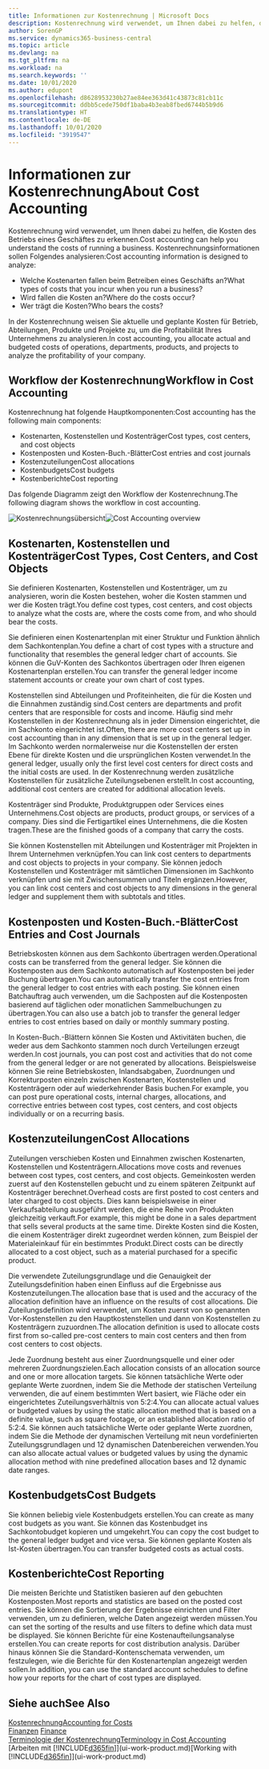 ```yaml
---
title: Informationen zur Kostenrechnung | Microsoft Docs
description: Kostenrechnung wird verwendet, um Ihnen dabei zu helfen, die Kosten des Betriebs eines Geschäftes zu erkennen.
author: SorenGP
ms.service: dynamics365-business-central
ms.topic: article
ms.devlang: na
ms.tgt_pltfrm: na
ms.workload: na
ms.search.keywords: ''
ms.date: 10/01/2020
ms.author: edupont
ms.openlocfilehash: d8628953230b27ae84ee363d41c43873c81cb11c
ms.sourcegitcommit: ddbb5cede750df1baba4b3eab8fbed6744b5b9d6
ms.translationtype: HT
ms.contentlocale: de-DE
ms.lasthandoff: 10/01/2020
ms.locfileid: "3919547"
---
```

# <a name="about-cost-accounting"></a><span data-ttu-id="22d3c-103">Informationen zur Kostenrechnung</span><span class="sxs-lookup"><span data-stu-id="22d3c-103">About Cost Accounting</span></span>
<span data-ttu-id="22d3c-104">Kostenrechnung wird verwendet, um Ihnen dabei zu helfen, die Kosten des Betriebs eines Geschäftes zu erkennen.</span><span class="sxs-lookup"><span data-stu-id="22d3c-104">Cost accounting can help you understand the costs of running a business.</span></span> <span data-ttu-id="22d3c-105">Kostenrechnungsinformationen sollen Folgendes analysieren:</span><span class="sxs-lookup"><span data-stu-id="22d3c-105">Cost accounting information is designed to analyze:</span></span>  

-   <span data-ttu-id="22d3c-106">Welche Kostenarten fallen beim Betreiben eines Geschäfts an?</span><span class="sxs-lookup"><span data-stu-id="22d3c-106">What types of costs that you incur when you run a business?</span></span>  
-   <span data-ttu-id="22d3c-107">Wird fallen die Kosten an?</span><span class="sxs-lookup"><span data-stu-id="22d3c-107">Where do the costs occur?</span></span>  
-   <span data-ttu-id="22d3c-108">Wer trägt die Kosten?</span><span class="sxs-lookup"><span data-stu-id="22d3c-108">Who bears the costs?</span></span>  

<span data-ttu-id="22d3c-109">In der Kostenrechnung weisen Sie aktuelle und geplante Kosten für Betrieb, Abteilungen, Produkte und Projekte zu, um die Profitabilität Ihres Unternehmens zu analysieren.</span><span class="sxs-lookup"><span data-stu-id="22d3c-109">In cost accounting, you allocate actual and budgeted costs of operations, departments, products, and projects to analyze the profitability of your company.</span></span>  

## <a name="workflow-in-cost-accounting"></a><span data-ttu-id="22d3c-110">Workflow der Kostenrechnung</span><span class="sxs-lookup"><span data-stu-id="22d3c-110">Workflow in Cost Accounting</span></span>  
<span data-ttu-id="22d3c-111">Kostenrechnung hat folgende Hauptkomponenten:</span><span class="sxs-lookup"><span data-stu-id="22d3c-111">Cost accounting has the following main components:</span></span>  

-   <span data-ttu-id="22d3c-112">Kostenarten, Kostenstellen und Kostenträger</span><span class="sxs-lookup"><span data-stu-id="22d3c-112">Cost types, cost centers, and cost objects</span></span>  
-   <span data-ttu-id="22d3c-113">Kostenposten und Kosten-Buch.-Blätter</span><span class="sxs-lookup"><span data-stu-id="22d3c-113">Cost entries and cost journals</span></span>  
-   <span data-ttu-id="22d3c-114">Kostenzuteilungen</span><span class="sxs-lookup"><span data-stu-id="22d3c-114">Cost allocations</span></span>  
-   <span data-ttu-id="22d3c-115">Kostenbudgets</span><span class="sxs-lookup"><span data-stu-id="22d3c-115">Cost budgets</span></span>
-   <span data-ttu-id="22d3c-116">Kostenberichte</span><span class="sxs-lookup"><span data-stu-id="22d3c-116">Cost reporting</span></span>  

<span data-ttu-id="22d3c-117">Das folgende Diagramm zeigt den Workflow der Kostenrechnung.</span><span class="sxs-lookup"><span data-stu-id="22d3c-117">The following diagram shows the workflow in cost accounting.</span></span>  

<span data-ttu-id="22d3c-118">![Kostenrechnungsübersicht](media/costaccountingoverview.png "CostAccountingOverview")</span><span class="sxs-lookup"><span data-stu-id="22d3c-118">![Cost Accounting overview](media/costaccountingoverview.png "CostAccountingOverview")</span></span>  

## <a name="cost-types-cost-centers-and-cost-objects"></a><span data-ttu-id="22d3c-119">Kostenarten, Kostenstellen und Kostenträger</span><span class="sxs-lookup"><span data-stu-id="22d3c-119">Cost Types, Cost Centers, and Cost Objects</span></span>  
<span data-ttu-id="22d3c-120">Sie definieren Kostenarten, Kostenstellen und Kostenträger, um zu analysieren, worin die Kosten bestehen, woher die Kosten stammen und wer die Kosten trägt.</span><span class="sxs-lookup"><span data-stu-id="22d3c-120">You define cost types, cost centers, and cost objects to analyze what the costs are, where the costs come from, and who should bear the costs.</span></span>  

<span data-ttu-id="22d3c-121">Sie definieren einen Kostenartenplan mit einer Struktur und Funktion ähnlich dem Sachkontenplan.</span><span class="sxs-lookup"><span data-stu-id="22d3c-121">You define a chart of cost types with a structure and functionality that resembles the general ledger chart of accounts.</span></span> <span data-ttu-id="22d3c-122">Sie können die GuV-Konten des Sachkontos übertragen oder Ihren eigenen Kostenartenplan erstellen.</span><span class="sxs-lookup"><span data-stu-id="22d3c-122">You can transfer the general ledger income statement accounts or create your own chart of cost types.</span></span>  

<span data-ttu-id="22d3c-123">Kostenstellen sind Abteilungen und Profiteinheiten, die für die Kosten und die Einnahmen zuständig sind.</span><span class="sxs-lookup"><span data-stu-id="22d3c-123">Cost centers are departments and profit centers that are responsible for costs and income.</span></span> <span data-ttu-id="22d3c-124">Häufig sind mehr Kostenstellen in der Kostenrechnung als in jeder Dimension eingerichtet, die im Sachkonto eingerichtet ist.</span><span class="sxs-lookup"><span data-stu-id="22d3c-124">Often, there are more cost centers set up in cost accounting than in any dimension that is set up in the general ledger.</span></span> <span data-ttu-id="22d3c-125">Im Sachkonto werden normalerweise nur die Kostenstellen der ersten Ebene für direkte Kosten und die ursprünglichen Kosten verwendet.</span><span class="sxs-lookup"><span data-stu-id="22d3c-125">In the general ledger, usually only the first level cost centers for direct costs and the initial costs are used.</span></span> <span data-ttu-id="22d3c-126">In der Kostenrechnung werden zusätzliche Kostenstellen für zusätzliche Zuteilungsebenen erstellt.</span><span class="sxs-lookup"><span data-stu-id="22d3c-126">In cost accounting, additional cost centers are created for additional allocation levels.</span></span>  

<span data-ttu-id="22d3c-127">Kostenträger sind Produkte, Produktgruppen oder Services eines Unternehmens.</span><span class="sxs-lookup"><span data-stu-id="22d3c-127">Cost objects are products, product groups, or services of a company.</span></span> <span data-ttu-id="22d3c-128">Dies sind die Fertigartikel eines Unternehmens, die die Kosten tragen.</span><span class="sxs-lookup"><span data-stu-id="22d3c-128">These are the finished goods of a company that carry the costs.</span></span>  

<span data-ttu-id="22d3c-129">Sie können Kostenstellen mit Abteilungen und Kostenträger mit Projekten in Ihrem Unternehmen verknüpfen.</span><span class="sxs-lookup"><span data-stu-id="22d3c-129">You can link cost centers to departments and cost objects to projects in your company.</span></span> <span data-ttu-id="22d3c-130">Sie können jedoch Kostenstellen und Kostenträger mit sämtlichen Dimensionen im Sachkonto verknüpfen und sie mit Zwischensummen und Titeln ergänzen.</span><span class="sxs-lookup"><span data-stu-id="22d3c-130">However, you can link cost centers and cost objects to any dimensions in the general ledger and supplement them with subtotals and titles.</span></span>  

## <a name="cost-entries-and-cost-journals"></a><span data-ttu-id="22d3c-131">Kostenposten und Kosten-Buch.-Blätter</span><span class="sxs-lookup"><span data-stu-id="22d3c-131">Cost Entries and Cost Journals</span></span>  
<span data-ttu-id="22d3c-132">Betriebskosten können aus dem Sachkonto übertragen werden.</span><span class="sxs-lookup"><span data-stu-id="22d3c-132">Operational costs can be transferred from the general ledger.</span></span> <span data-ttu-id="22d3c-133">Sie können die Kostenposten aus dem Sachkonto automatisch auf Kostenposten bei jeder Buchung übertragen.</span><span class="sxs-lookup"><span data-stu-id="22d3c-133">You can automatically transfer the cost entries from the general ledger to cost entries with each posting.</span></span> <span data-ttu-id="22d3c-134">Sie können einen Batchauftrag auch verwenden, um die Sachposten auf die Kostenposten basierend auf täglichen oder monatlichen Sammelbuchungen zu übertragen.</span><span class="sxs-lookup"><span data-stu-id="22d3c-134">You can also use a batch job to transfer the general ledger entries to cost entries based on daily or monthly summary posting.</span></span>  

<span data-ttu-id="22d3c-135">In Kosten-Buch.-Blättern können Sie Kosten und Aktivitäten buchen, die weder aus dem Sachkonto stammen noch durch Verteilungen erzeugt werden.</span><span class="sxs-lookup"><span data-stu-id="22d3c-135">In cost journals, you can post cost and activities that do not come from the general ledger or are not generated by allocations.</span></span> <span data-ttu-id="22d3c-136">Beispielsweise können Sie reine Betriebskosten, Inlandsabgaben, Zuordnungen und Korrekturposten einzeln zwischen Kostenarten, Kostenstellen und Kostenträgern oder auf wiederkehrender Basis buchen.</span><span class="sxs-lookup"><span data-stu-id="22d3c-136">For example, you can post pure operational costs, internal charges, allocations, and corrective entries between cost types, cost centers, and cost objects individually or on a recurring basis.</span></span>  

## <a name="cost-allocations"></a><span data-ttu-id="22d3c-137">Kostenzuteilungen</span><span class="sxs-lookup"><span data-stu-id="22d3c-137">Cost Allocations</span></span>  
<span data-ttu-id="22d3c-138">Zuteilungen verschieben Kosten und Einnahmen zwischen Kostenarten, Kostenstellen und Kostenträgern.</span><span class="sxs-lookup"><span data-stu-id="22d3c-138">Allocations move costs and revenues between cost types, cost centers, and cost objects.</span></span> <span data-ttu-id="22d3c-139">Gemeinkosten werden zuerst auf den Kostenstellen gebucht und zu einem späteren Zeitpunkt auf Kostenträger berechnet.</span><span class="sxs-lookup"><span data-stu-id="22d3c-139">Overhead costs are first posted to cost centers and later charged to cost objects.</span></span> <span data-ttu-id="22d3c-140">Dies kann beispielsweise in einer Verkaufsabteilung ausgeführt werden, die eine Reihe von Produkten gleichzeitig verkauft.</span><span class="sxs-lookup"><span data-stu-id="22d3c-140">For example, this might be done in a sales department that sells several products at the same time.</span></span> <span data-ttu-id="22d3c-141">Direkte Kosten sind die Kosten, die einem Kostenträger direkt zugeordnet werden können, zum Beispiel der Materialeinkauf für ein bestimmtes Produkt.</span><span class="sxs-lookup"><span data-stu-id="22d3c-141">Direct costs can be directly allocated to a cost object, such as a material purchased for a specific product.</span></span>  

<span data-ttu-id="22d3c-142">Die verwendete Zuteilungsgrundlage und die Genauigkeit der Zuteilungsdefinition haben einen Einfluss auf die Ergebnisse aus Kostenzuteilungen.</span><span class="sxs-lookup"><span data-stu-id="22d3c-142">The allocation base that is used and the accuracy of the allocation definition have an influence on the results of cost allocations.</span></span> <span data-ttu-id="22d3c-143">Die Zuteilungsdefinition wird verwendet, um Kosten zuerst von so genannten Vor-Kostenstellen zu den Hauptkostenstellen und dann von Kostenstellen zu Kostenträgern zuzuordnen.</span><span class="sxs-lookup"><span data-stu-id="22d3c-143">The allocation definition is used to allocate costs first from so-called pre-cost centers to main cost centers and then from cost centers to cost objects.</span></span>  

<span data-ttu-id="22d3c-144">Jede Zuordnung besteht aus einer Zuordnungsquelle und einer oder mehreren Zuordnungszielen.</span><span class="sxs-lookup"><span data-stu-id="22d3c-144">Each allocation consists of an allocation source and one or more allocation targets.</span></span> <span data-ttu-id="22d3c-145">Sie können tatsächliche Werte oder geplante Werte zuordnen, indem Sie die Methode der statischen Verteilung verwenden, die auf einem bestimmten Wert basiert, wie Fläche oder ein eingerichtetes Zuteilungsverhältnis von 5:2:4.</span><span class="sxs-lookup"><span data-stu-id="22d3c-145">You can allocate actual values or budgeted values by using the static allocation method that is based on a definite value, such as square footage, or an established allocation ratio of 5:2:4.</span></span> <span data-ttu-id="22d3c-146">Sie können auch tatsächliche Werte oder geplante Werte zuordnen, indem Sie die Methode der dynamischen Verteilung mit neun vordefinierten Zuteilungsgrundlagen und 12 dynamischen Datenbereichen verwenden.</span><span class="sxs-lookup"><span data-stu-id="22d3c-146">You can also allocate actual values or budgeted values by using the dynamic allocation method with nine predefined allocation bases and 12 dynamic date ranges.</span></span>  

## <a name="cost-budgets"></a><span data-ttu-id="22d3c-147">Kostenbudgets</span><span class="sxs-lookup"><span data-stu-id="22d3c-147">Cost Budgets</span></span>  
<span data-ttu-id="22d3c-148">Sie können beliebig viele Kostenbudgets erstellen.</span><span class="sxs-lookup"><span data-stu-id="22d3c-148">You can create as many cost budgets as you want.</span></span> <span data-ttu-id="22d3c-149">Sie können das Kostenbudget ins Sachkontobudget kopieren und umgekehrt.</span><span class="sxs-lookup"><span data-stu-id="22d3c-149">You can copy the cost budget to the general ledger budget and vice versa.</span></span> <span data-ttu-id="22d3c-150">Sie können geplante Kosten als Ist-Kosten übertragen.</span><span class="sxs-lookup"><span data-stu-id="22d3c-150">You can transfer budgeted costs as actual costs.</span></span>  

## <a name="cost-reporting"></a><span data-ttu-id="22d3c-151">Kostenberichte</span><span class="sxs-lookup"><span data-stu-id="22d3c-151">Cost Reporting</span></span>  
<span data-ttu-id="22d3c-152">Die meisten Berichte und Statistiken basieren auf den gebuchten Kostenposten.</span><span class="sxs-lookup"><span data-stu-id="22d3c-152">Most reports and statistics are based on the posted cost entries.</span></span> <span data-ttu-id="22d3c-153">Sie können die Sortierung der Ergebnisse einrichten und Filter verwenden, um zu definieren, welche Daten angezeigt werden müssen.</span><span class="sxs-lookup"><span data-stu-id="22d3c-153">You can set the sorting of the results and use filters to define which data must be displayed.</span></span> <span data-ttu-id="22d3c-154">Sie können Berichte für eine Kostenaufteilungsanalyse erstellen.</span><span class="sxs-lookup"><span data-stu-id="22d3c-154">You can create reports for cost distribution analysis.</span></span> <span data-ttu-id="22d3c-155">Darüber hinaus können Sie die Standard-Kontenschemata verwenden, um festzulegen, wie die Berichte für den Kostenartenplan angezeigt werden sollen.</span><span class="sxs-lookup"><span data-stu-id="22d3c-155">In addition, you can use the standard account schedules to define how your reports for the chart of cost types are displayed.</span></span>  

## <a name="see-also"></a><span data-ttu-id="22d3c-156">Siehe auch</span><span class="sxs-lookup"><span data-stu-id="22d3c-156">See Also</span></span>  
 [<span data-ttu-id="22d3c-157">Kostenrechnung</span><span class="sxs-lookup"><span data-stu-id="22d3c-157">Accounting for Costs</span></span>](finance-manage-cost-accounting.md)  
 <span data-ttu-id="22d3c-158">[Finanzen](finance.md) </span><span class="sxs-lookup"><span data-stu-id="22d3c-158">[Finance](finance.md) </span></span>  
 [<span data-ttu-id="22d3c-159">Terminologie der Kostenrechnung</span><span class="sxs-lookup"><span data-stu-id="22d3c-159">Terminology in Cost Accounting</span></span>](finance-terminology-in-cost-accounting.md)  
 <span data-ttu-id="22d3c-160">[Arbeiten mit [!INCLUDE[d365fin](includes/d365fin_md.md)]](ui-work-product.md)</span><span class="sxs-lookup"><span data-stu-id="22d3c-160">[Working with [!INCLUDE[d365fin](includes/d365fin_md.md)]](ui-work-product.md)</span></span>
